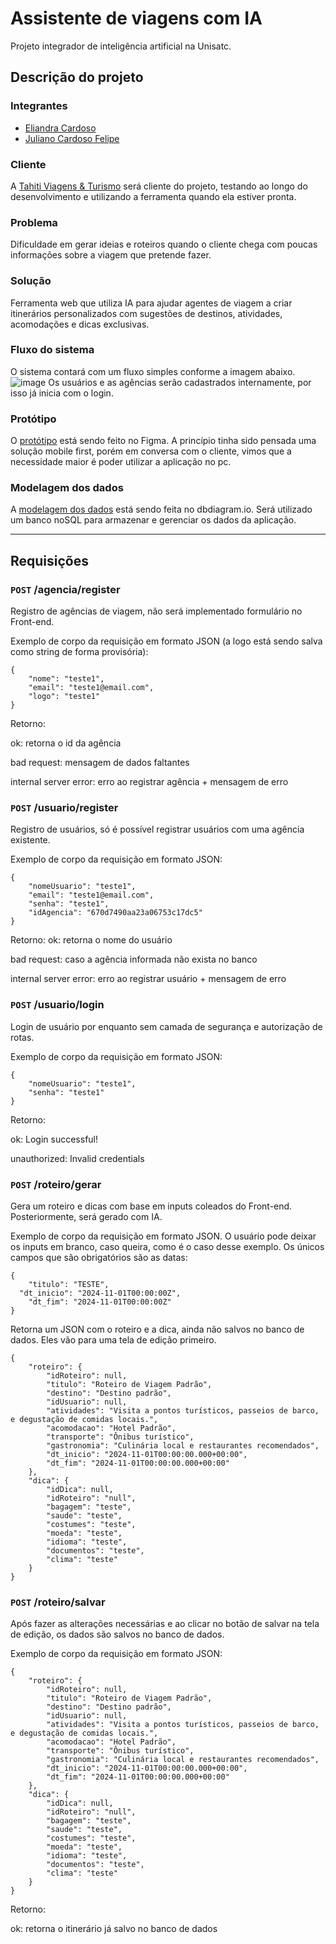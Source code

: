 # Assistente de viagens com IA

Projeto integrador de inteligência artificial na Unisatc.

## Descrição do projeto

### Integrantes

- [Eliandra Cardoso](https://github.com/ardnaile)
- [Juliano Cardoso Felipe](https://github.com/julianocfelipe)

### Cliente
A [Tahiti Viagens & Turismo](https://www.instagram.com/tahiti_viagens/) será cliente do projeto, testando ao longo do desenvolvimento e utilizando a ferramenta quando ela estiver pronta.

### Problema
Dificuldade em gerar ideias e roteiros quando o cliente chega com poucas informações sobre a viagem que pretende fazer.

### Solução
Ferramenta web que utiliza IA para ajudar agentes de viagem a criar itinerários personalizados com sugestões de destinos, atividades, acomodações e dicas exclusivas. 

### Fluxo do sistema
O sistema contará com um fluxo simples conforme a imagem abaixo.
![image](https://github.com/user-attachments/assets/5138b31d-f24c-4175-b83f-49c44acfb078)
Os usuários e as agências serão cadastrados internamente, por isso já inicia com o login.

### Protótipo
O [protótipo](https://www.figma.com/design/F1GwuW1vkJ7PzmWurU243I/projeto-integrador-ia?node-id=0-1&t=lzzX7vj8duGQ8Tsv-0) está sendo feito no Figma. A princípio tinha sido pensada uma solução mobile first, porém em conversa com o cliente, vimos que a necessidade maior é poder utilizar a aplicação no pc.

### Modelagem dos dados
A [modelagem dos dados](https://dbdiagram.io/d/modelagem-projeto-ia-66d257a6eef7e08f0e47324e) está sendo feita no dbdiagram.io. Será utilizado um banco noSQL para armazenar e gerenciar os dados da aplicação.

---
## Requisições

### `POST` /agencia/register
Registro de agências de viagem, não será implementado formulário no Front-end.

Exemplo de corpo da requisição em formato JSON (a logo está sendo salva como string de forma provisória):
```
{
	"nome": "teste1",
	"email": "teste1@email.com",
	"logo": "teste1"
}
```

Retorno:

ok: retorna o id da agência

bad request: mensagem de dados faltantes

internal server error: erro ao registrar agência + mensagem de erro

### `POST` /usuario/register
Registro de usuários, só é possível registrar usuários com uma agência existente.

Exemplo de corpo da requisição em formato JSON:
```
{
	"nomeUsuario": "teste1",
	"email": "teste1@email.com",
	"senha": "teste1",
	"idAgencia": "670d7490aa23a06753c17dc5"
}
```

Retorno:
ok: retorna o nome do usuário

bad request: caso a agência informada não exista no banco

internal server error: erro ao registrar usuário + mensagem de erro

### `POST` /usuario/login
Login de usuário por enquanto sem camada de segurança e autorização de rotas.

Exemplo de corpo da requisição em formato JSON:
```
{
	"nomeUsuario": "teste1",
	"senha": "teste1"
}
```

Retorno:

ok: Login successful!

unauthorized: Invalid credentials

### `POST` /roteiro/gerar
Gera um roteiro e dicas com base em inputs coleados do Front-end. Posteriormente, será gerado com IA.

Exemplo de corpo da requisição em formato JSON. O usuário pode deixar os inputs em branco, caso queira, como é o caso desse exemplo. Os únicos campos que são obrigatórios são as datas:
```
{
	"titulo": "TESTE",
  "dt_inicio": "2024-11-01T00:00:00Z",
	"dt_fim": "2024-11-01T00:00:00Z"
}
```
Retorna um JSON com o roteiro e a dica, ainda não salvos no banco de dados. Eles vão para uma tela de edição primeiro.
```
{
	"roteiro": {
		"idRoteiro": null,
		"titulo": "Roteiro de Viagem Padrão",
		"destino": "Destino padrão",
		"idUsuario": null,
		"atividades": "Visita a pontos turísticos, passeios de barco, e degustação de comidas locais.",
		"acomodacao": "Hotel Padrão",
		"transporte": "Ônibus turístico",
		"gastronomia": "Culinária local e restaurantes recomendados",
		"dt_inicio": "2024-11-01T00:00:00.000+00:00",
		"dt_fim": "2024-11-01T00:00:00.000+00:00"
	},
	"dica": {
		"idDica": null,
		"idRoteiro": "null",
		"bagagem": "teste",
		"saude": "teste",
		"costumes": "teste",
		"moeda": "teste",
		"idioma": "teste",
		"documentos": "teste",
		"clima": "teste"
	}
}
```
### `POST` /roteiro/salvar
Após fazer as alterações necessárias e ao clicar no botão de salvar na tela de edição, os dados são salvos no banco de dados.

Exemplo de corpo da requisição em formato JSON:
```
{
	"roteiro": {
		"idRoteiro": null,
		"titulo": "Roteiro de Viagem Padrão",
		"destino": "Destino padrão",
		"idUsuario": null,
		"atividades": "Visita a pontos turísticos, passeios de barco, e degustação de comidas locais.",
		"acomodacao": "Hotel Padrão",
		"transporte": "Ônibus turístico",
		"gastronomia": "Culinária local e restaurantes recomendados",
		"dt_inicio": "2024-11-01T00:00:00.000+00:00",
		"dt_fim": "2024-11-01T00:00:00.000+00:00"
	},
	"dica": {
		"idDica": null,
		"idRoteiro": "null",
		"bagagem": "teste",
		"saude": "teste",
		"costumes": "teste",
		"moeda": "teste",
		"idioma": "teste",
		"documentos": "teste",
		"clima": "teste"
	}
}
```
Retorno: 

ok: retorna o itinerário já salvo no banco de dados
